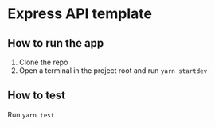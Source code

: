 # Express API template

## How to run the app

1. Clone the repo
1. Open a terminal in the project root and run `yarn startdev`

## How to test

Run `yarn test`
